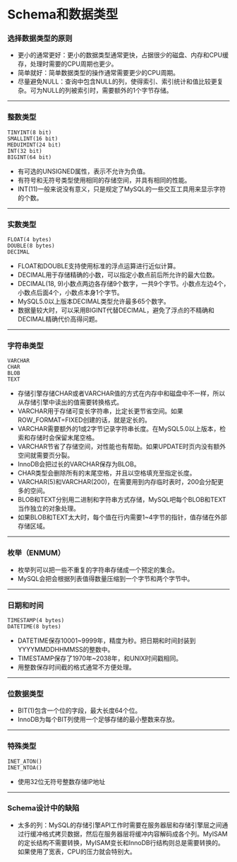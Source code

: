 # Schema和数据类型

### 选择数据类型的原则

* 更小的通常更好：更小的数据类型通常更快，占据很少的磁盘、内存和CPU缓存，处理时需要的CPU周期也更少。
* 简单就好：简单数据类型的操作通常需要更少的CPU周期。
* 尽量避免NULL：查询中包含NULL的列，使得索引、索引统计和值比较更复杂。可为NULL的列被索引时，需要额外的1个字节存储。

------

### 整数类型

```
TINYINT(8 bit)
SMALLINT(16 bit) 
MEDUIMINT(24 bit)
INT(32 bit)
BIGINT(64 bit)
```

* 有可选的UNSIGNED属性，表示不允许为负值。
* 有符号和无符号类型使用相同的存储空间，并具有相同的性能。
* INT(11)一般来说没有意义，只是规定了MySQL的一些交互工具用来显示字符的个数。

------

### 实数类型

```
FLOAT(4 bytes)
DOUBLE(8 bytes)
DECIMAL
```

* FLOAT和DOUBLE支持使用标准的浮点运算进行近似计算。
* DECIMAL用于存储精确的小数，可以指定小数点前后所允许的最大位数。
* DECIMAL(18, 9)小数点两边各存储9个数字，一共9个字节。小数点左边4个，小数点后面4个，小数点本身1个字节。
* MySQL5.0以上版本DECIMAL类型允许最多65个数字。
* 数据量较大时，可以采用BIGINT代替DECIMAL，避免了浮点的不精确和DECIMAL精确代价高得问题。

------

### 字符串类型

```
VARCHAR
CHAR
BLOB
TEXT
```

* 存储引擎存储CHAR或者VARCHAR值的方式在内存中和磁盘中不一样，所以从存储引擎中读出的值需要转换格式。
* VARCHAR用于存储可变长字符串，比定长更节省空间。如果ROW_FORMAT=FIXED创建的话，就是定长的。
* VARCHAR需要额外的1或2字节记录字符串长度。在MySQL5.0以上版本，检索和存储时会保留末尾空格。
* VARCHAR节省了存储空间，对性能也有帮助。如果UPDATE时页内没有额外空间就需要页分裂。
* InnoDB会把过长的VARCHAR保存为BLOB。
* CHAR类型会删除所有的末尾空格，并且以空格填充至指定长度。
* VARCHAR(5)和VARCHAR(200)，在需要用到内存临时表时，200会分配更多的空间。
* BLOB和TEXT分别用二进制和字符串方式存储，MySQL吧每个BLOB和TEXT当作独立的对象处理。
* 如果BLOB和TEXT太大时，每个值在行内需要1~4字节的指针，值存储在外部存储区域。

------

### 枚举（ENMUM）

* 枚举列可以把一些不重复的字符串存储成一个预定的集合。
* MySQL会把会根据列表值得数量压缩到一个字节和两个字节中。

------

### 日期和时间

```
TIMESTAMP(4 bytes)
DATETIME(8 bytes)
```

* DATETIME保存10001~9999年，精度为秒。把日期和时间封装到YYYYMMDDHHMMSS的整数中。
* TIMESTAMP保存了1970年~2038年，和UNIX时间戳相同。
* 用整数保存时间截的格式通常不方便处理。

------

### 位数据类型

* BIT(1)包含一个位的字段，最大长度64个位。
* InnoDB为每个BIT列使用一个足够存储的最小整数来存放。

------

### 特殊类型

```
INET_ATON()
INET_NTOA()
```

* 使用32位无符号整数存储IP地址

------

### Schema设计中的缺陷

* 太多的列：MySQL的存储引擎API工作时需要在服务器层和存储引擎层之间通过行缓冲格式拷贝数据，然后在服务器层将缓冲内容解码成各个列。MyISAM的定长结构不需要转换，MyISAM变长和InnoDB行结构则总是需要转换的。如果使用了宽表，CPU的压力就会特别大。
